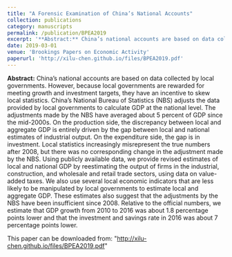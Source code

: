 ```yaml
---
title: "A Forensic Examination of China’s National Accounts"
collection: publications
category: manuscripts
permalink: /publication/BPEA2019
excerpt: '**Abstract:** China’s national accounts are based on data collected by local governments. However, because local governments are rewarded for meeting growth and investment targets, they have an incentive to skew local statistics. China’s National Bureau of Statistics (NBS) adjusts the data provided by local governments to calculate GDP at the national level. The adjustments made by the NBS have averaged about 5 percent of GDP since the mid-2000s. On the production side, the discrepancy between local and aggregate GDP is entirely driven by the gap between local and national estimates of industrial output. On the expenditure side, the gap is in investment. Local statistics increasingly misrepresent the true numbers after 2008, but there was no corresponding change in the adjustment made by the NBS. Using publicly available data, we provide revised estimates of local and national GDP by reestimating the output of firms in the industrial, construction, and wholesale and retail trade sectors, using data on value-added taxes. We also use several local economic indicators that are less likely to be manipulated by local governments to estimate local and aggregate GDP. These estimates also suggest that the adjustments by the NBS have been insufficient since 2008. Relative to the official numbers, we estimate that GDP growth from 2010 to 2016 was about 1.8 percentage points lower and that the investment and savings rate in 2016 was about 7 percentage points lower.'
date: 2019-03-01
venue: 'Brookings Papers on Economic Activity'
paperurl: 'http://xilu-chen.github.io/files/BPEA2019.pdf'
---
```


**Abstract:** China’s national accounts are based on data collected by local governments. However, because local governments are rewarded for meeting growth and investment targets, they have an incentive to skew local statistics. China’s National Bureau of Statistics (NBS) adjusts the data provided by local governments to calculate GDP at the national level. The adjustments made by the NBS have averaged about 5 percent of GDP since the mid-2000s. On the production side, the discrepancy between local and aggregate GDP is entirely driven by the gap between local and national estimates of industrial output. On the expenditure side, the gap is in investment. Local statistics increasingly misrepresent the true numbers after 2008, but there was no corresponding change in the adjustment made by the NBS. Using publicly available data, we provide revised estimates of local and national GDP by reestimating the output of firms in the industrial, construction, and wholesale and retail trade sectors, using data on value-added taxes. We also use several local economic indicators that are less likely to be manipulated by local governments to estimate local and aggregate GDP. These estimates also suggest that the adjustments by the NBS have been insufficient since 2008. Relative to the official numbers, we estimate that GDP growth from 2010 to 2016 was about 1.8 percentage points lower and that the investment and savings rate in 2016 was about 7 percentage points lower.

This paper can be downloaded from: "http://xilu-chen.github.io/files/BPEA2019.pdf"
